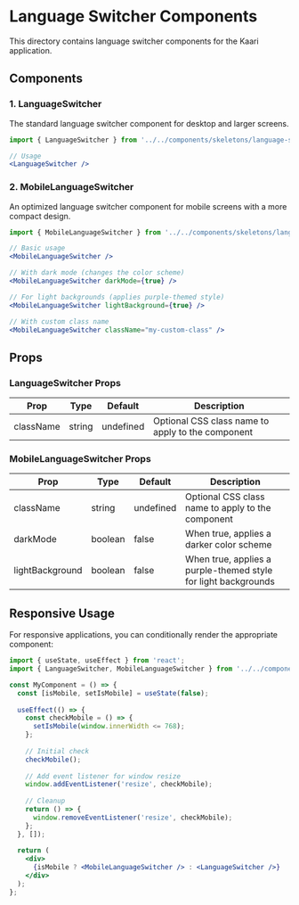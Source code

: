 # Language Switcher Components

This directory contains language switcher components for the Kaari application.

## Components

### 1. LanguageSwitcher

The standard language switcher component for desktop and larger screens.

```jsx
import { LanguageSwitcher } from '../../components/skeletons/language-switcher';

// Usage
<LanguageSwitcher />
```

### 2. MobileLanguageSwitcher

An optimized language switcher component for mobile screens with a more compact design.

```jsx
import { MobileLanguageSwitcher } from '../../components/skeletons/language-switcher';

// Basic usage
<MobileLanguageSwitcher />

// With dark mode (changes the color scheme)
<MobileLanguageSwitcher darkMode={true} />

// For light backgrounds (applies purple-themed style)
<MobileLanguageSwitcher lightBackground={true} />

// With custom class name
<MobileLanguageSwitcher className="my-custom-class" />
```

## Props

### LanguageSwitcher Props

| Prop | Type | Default | Description |
|------|------|---------|-------------|
| className | string | undefined | Optional CSS class name to apply to the component |

### MobileLanguageSwitcher Props

| Prop | Type | Default | Description |
|------|------|---------|-------------|
| className | string | undefined | Optional CSS class name to apply to the component |
| darkMode | boolean | false | When true, applies a darker color scheme |
| lightBackground | boolean | false | When true, applies a purple-themed style for light backgrounds |

## Responsive Usage

For responsive applications, you can conditionally render the appropriate component:

```jsx
import { useState, useEffect } from 'react';
import { LanguageSwitcher, MobileLanguageSwitcher } from '../../components/skeletons/language-switcher';

const MyComponent = () => {
  const [isMobile, setIsMobile] = useState(false);
  
  useEffect(() => {
    const checkMobile = () => {
      setIsMobile(window.innerWidth <= 768);
    };
    
    // Initial check
    checkMobile();
    
    // Add event listener for window resize
    window.addEventListener('resize', checkMobile);
    
    // Cleanup
    return () => {
      window.removeEventListener('resize', checkMobile);
    };
  }, []);
  
  return (
    <div>
      {isMobile ? <MobileLanguageSwitcher /> : <LanguageSwitcher />}
    </div>
  );
};
``` 